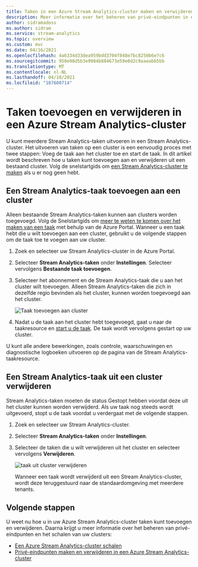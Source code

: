 ```yaml
---
title: Taken in een Azure Stream Analytics-cluster maken en verwijderen
description: Meer informatie over het beheren van privé-eindpunten in een Azure Stream Analytics-cluster
author: sidramadoss
ms.author: sidram
ms.service: stream-analytics
ms.topic: overview
ms.custom: mvc
ms.date: 04/16/2021
ms.openlocfilehash: 4a6334d33dea959bdd3704f848e7bc8250b6e7c6
ms.sourcegitcommit: 950e98d5b3e9984b884673e59e0d2c9aaeabb5bb
ms.translationtype: MT
ms.contentlocale: nl-NL
ms.lasthandoff: 04/18/2021
ms.locfileid: "107600714"
---
```

# <a name="add-and-remove-jobs-in-an-azure-stream-analytics-cluster"></a>Taken toevoegen en verwijderen in een Azure Stream Analytics-cluster

U kunt meerdere Stream Analytics-taken uitvoeren in een Stream Analytics-cluster. Het uitvoeren van taken op een cluster is een eenvoudig proces met twee stappen: Voeg de taak aan het cluster toe en start de taak. In dit artikel wordt beschreven hoe u taken kunt toevoegen aan en verwijderen uit een bestaand cluster. Volg de snelstartgids om [een Stream Analytics-cluster te maken](create-cluster.md) als u er nog geen hebt.

## <a name="add-a-stream-analytics-job-to-a-cluster"></a>Een Stream Analytics-taak toevoegen aan een cluster

Alleen bestaande Stream Analytics-taken kunnen aan clusters worden toegevoegd. Volg de Snelstartgids om [meer te weten te komen over het maken van een taak](stream-analytics-quick-create-portal.md) met behulp van de Azure Portal. Wanneer u een taak hebt die u wilt toevoegen aan een cluster, gebruikt u de volgende stappen om de taak toe te voegen aan uw cluster.

1. Zoek en selecteer uw Stream Analytics-cluster in de Azure Portal.

1. Selecteer **Stream Analytics-taken** onder **Instellingen**. Selecteer vervolgens **Bestaande taak toevoegen**.

1. Selecteer het abonnement en de Stream Analytics-taak die u aan het cluster wilt toevoegen. Alleen Stream Analytics-taken die zich in dezelfde regio bevinden als het cluster, kunnen worden toegevoegd aan het cluster.

   ![Taak toevoegen aan cluster](./media/manage-jobs-cluster/add-job.png)

1. Nadat u de taak aan het cluster hebt toegevoegd, gaat u naar de taakresource en [start u de taak](start-job.md#azure-portal). De taak wordt vervolgens gestart op uw cluster.

U kunt alle andere bewerkingen, zoals controle, waarschuwingen en diagnostische logboeken uitvoeren op de pagina van de Stream Analytics-taakresource.

## <a name="remove-a-stream-analytics-job-from-a-cluster"></a>Een Stream Analytics-taak uit een cluster verwijderen

Stream Analytics-taken moeten de status Gestopt hebben voordat deze uit het cluster kunnen worden verwijderd. Als uw taak nog steeds wordt uitgevoerd, stopt u de taak voordat u verdergaat met de volgende stappen.

1. Zoek en selecteer uw Stream Analytics-cluster.

1. Selecteer **Stream Analytics-taken** onder **Instellingen**.

1. Selecteer de taken die u wilt verwijderen uit het cluster en selecteer vervolgens **Verwijderen**.

   ![taak uit cluster verwijderen](./media/manage-jobs-cluster/remove-job.png)

   Wanneer een taak wordt verwijderd uit een Stream Analytics-cluster, wordt deze teruggestuurd naar de standaardomgeving met meerdere tenants.

## <a name="next-steps"></a>Volgende stappen

U weet nu hoe u in uw Azure Stream Analytics-cluster taken kunt toevoegen en verwijderen. Daarna krijgt u meer informatie over het beheren van privé-eindpunten en het schalen van uw clusters:

* [Een Azure Stream Analytics-cluster schalen](scale-cluster.md)
* [Privé-eindpunten maken en verwijderen in een Azure Stream Analytics-cluster](private-endpoints.md)
